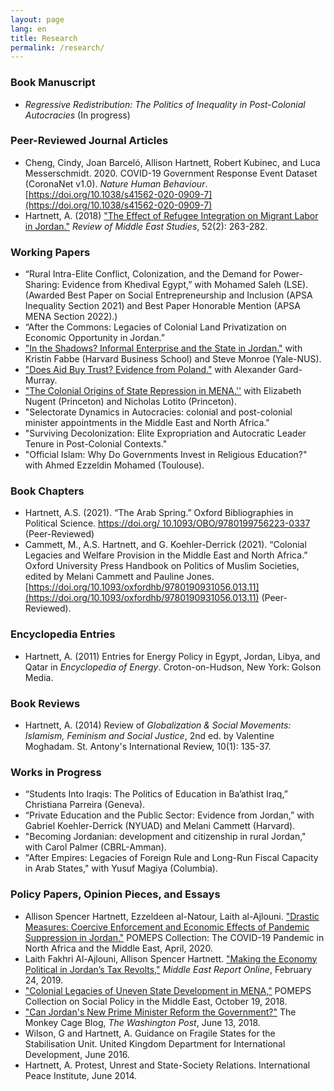 ```yaml
---
layout: page
lang: en
title: Research
permalink: /research/
---
```


### Book Manuscript
 - _Regressive Redistribution: The Politics of Inequality in Post-Colonial Autocracies_ (In progress)

### Peer-Reviewed Journal Articles
 - Cheng, Cindy, Joan Barceló, Allison Hartnett, Robert Kubinec, and Luca Messerschmidt. 2020. COVID-19 Government Response Event Dataset (CoronaNet v1.0). _Nature Human Behaviour_. [https://doi.org/10.1038/s41562-020-0909-7](https://doi.org/10.1038/s41562-020-0909-7)	
 - Hartnett, A. (2018) ["The Effect of Refugee Integration on Migrant Labor in Jordan."](https://www.cambridge.org/core/journals/review-of-middle-east-studies/article/effect-of-refugee-integration-on-migrant-labor-in-jordan/95541D86AA4B631E4F6DD5B4DB021B54/share/609691b425c4ee242e3f2ce060e5f21b1d5b430f#) _Review of Middle East Studies_, 52(2): 263-282.

### Working Papers
 - “Rural Intra-Elite Conflict, Colonization, and the Demand for Power-Sharing: Evidence from Khedival Egypt,” with Mohamed Saleh (LSE). (Awarded Best Paper on Social Entrepreneurship and Inclusion (APSA Inequality Section 2021) and Best Paper Honorable Mention (APSA MENA Section 2022).)
 - “After the Commons: Legacies of Colonial Land Privatization on Economic Opportunity in Jordan.”
 - ["In the Shadows? Informal Enterprise and the State in Jordan."](https://www.hbs.edu/faculty/Pages/item.aspx?num=55770) with Kristin Fabbe (Harvard Business School) and Steve Monroe (Yale-NUS). 
 - ["Does Aid Buy Trust? Evidence from Poland."](https://papers.ssrn.com/sol3/papers.cfm?abstract_id=3325608) with Alexander Gard-Murray. 
 - ["The Colonial Origins of State Repression in MENA.''](https://ssrn.com/abstract=3239093) with Elizabeth Nugent (Princeton) and Nicholas Lotito (Princeton).
 - "Selectorate Dynamics in Autocracies: colonial and post-colonial minister appointments in the Middle East and North Africa."
 - "Surviving Decolonization: Elite Expropriation and Autocratic Leader Tenure in Post-Colonial Contexts."
 - "Official Islam: Why Do Governments Invest in Religious Education?" with Ahmed Ezzeldin Mohamed (Toulouse).

### Book Chapters
- Hartnett, A.S. (2021). “The Arab Spring.” Oxford Bibliographies in Political Science. [https://doi.org/
10.1093/OBO/9780199756223-0337](https://doi.org/10.1093/OBO/9780199756223-0337) (Peer-Reviewed)
- Cammett, M.,  A.S. Hartnett, and G. Koehler-Derrick (2021). “Colonial Legacies and Welfare Provision in the Middle East and North Africa.” Oxford University Press Handbook on Politics of Muslim Societies, edited by Melani Cammett and Pauline Jones. [https://doi.org/10.1093/oxfordhb/9780190931056.013.11](https://doi.org/10.1093/oxfordhb/9780190931056.013.11) (Peer-Reviewed).

### Encyclopedia Entries
 - Hartnett, A. (2011) Entries for Energy Policy in Egypt, Jordan, Libya, and Qatar in _Encyclopedia of Energy_. Croton-on-Hudson, New York: Golson Media.

### Book Reviews
 - Hartnett, A. (2014) Review of _Globalization & Social Movements: Islamism, Feminism and Social Justice_, 2nd ed. by Valentine Moghadam. St. Antony's International Review, 10(1): 135-37.

### Works in Progress
 - “Students Into Iraqis: The Politics of Education in Ba’athist Iraq,” Christiana Parreira (Geneva).
 - “Private Education and the Public Sector: Evidence from Jordan,” with Gabriel Koehler-Derrick (NYUAD)
and Melani Cammett (Harvard).
 - "Becoming Jordanian: development and citizenship in rural Jordan," with Carol Palmer (CBRL-Amman).
 - "After Empires: Legacies of Foreign Rule and Long-Run Fiscal Capacity in Arab States," with Yusuf Magiya (Columbia).

### Policy Papers, Opinion Pieces, and Essays
 - Allison Spencer Hartnett, Ezzeldeen al-Natour, Laith al-Ajlouni. ["Drastic Measures: Coercive Enforcement and Economic Effects of Pandemic Suppression in Jordan,"](https://pomeps.org/drastic-measures-coercive-enforcement-and-economic-effects-of-pandemic-suppression-in-jordan) POMEPS Collection: The COVID-19 Pandemic in North Africa and the Middle East, April, 2020.
 - Laith Fakhri Al-Ajlouni, Allison Spencer Hartnett. ["Making the Economy Political in Jordan’s Tax Revolts,"](https://merip.org/2019/02/making-the-economy-political-in-jordans-tax-revolts/) _Middle East Report Online_, February 24, 2019.
 - ["Colonial Legacies of Uneven State Development in MENA,"](https://pomeps.org/2018/08/01/colonial-legacies-of-uneven-state-development-in-mena/) POMEPS Collection on Social Policy in the Middle East, October 19, 2018.
 - ["Can Jordan's New Prime Minister Reform the Government?"](https://www.washingtonpost.com/news/monkey-cage/wp/2018/06/13/can-jordans-new-prime-minister-reform-the-government/?utm_term=.c82dc5d4be8e) The Monkey Cage Blog, _The Washington Post_, June 13, 2018.
 - Wilson, G and Hartnett, A. Guidance on Fragile States for the Stabilisation Unit. United Kingdom Department for International Development,  June 2016.
 - Hartnett, A. Protest, Unrest and State-Society Relations. International Peace Institute,  June 2014.	

